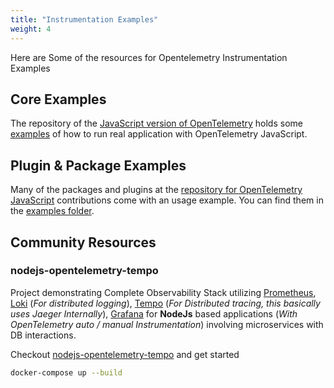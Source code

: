 ```yaml
---
title: "Instrumentation Examples"
weight: 4
---
```


Here are Some of the resources for Opentelemetry Instrumentation Examples

## Core Examples

The repository of the [JavaScript version of OpenTelemetry](https://github.com/svrnm/opentelemetry-js) holds some
[examples](https://github.com/svrnm/opentelemetry-js/tree/main/examples) of how to run real application with OpenTelemetry JavaScript.

## Plugin & Package Examples

Many of the packages and plugins at the [repository for OpenTelemetry JavaScript](https://github.com/open-telemetry/opentelemetry-js-contrib/)
contributions come with an usage example. You can find them in the [examples folder](https://github.com/open-telemetry/opentelemetry-js-contrib/tree/main/examples).

## Community Resources

### nodejs-opentelemetry-tempo

Project demonstrating Complete Observability Stack utilizing [Prometheus](https://prometheus.io/), [Loki](https://grafana.com/oss/loki/) (_For distributed logging_), [Tempo](https://grafana.com/oss/tempo/) (_For Distributed tracing, this basically uses Jaeger Internally_), [Grafana](https://grafana.com/grafana/) for **NodeJs** based applications (_With OpenTelemetry auto / manual Instrumentation_) involving microservices with DB interactions.

Checkout [nodejs-opentelemetry-tempo](https://github.com/mnadeem/nodejs-opentelemetry-tempo) and get started

```bash
docker-compose up --build
```
